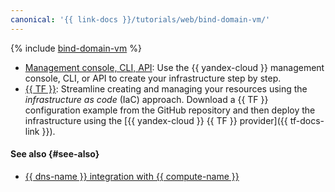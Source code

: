 ```yaml
---
canonical: '{{ link-docs }}/tutorials/web/bind-domain-vm/'
---
```


{% include [bind-domain-vm](../../../_tutorials/applied/bind-domain-vm.md) %}

* [Management console, CLI, API](console.md): Use the {{ yandex-cloud }} management console, CLI, or API to create your infrastructure step by step.
* [{{ TF }}](terraform.md): Streamline creating and managing your resources using the _infrastructure as code_ (IaC) approach. Download a {{ TF }} configuration example from the GitHub repository and then deploy the infrastructure using the [{{ yandex-cloud }} {{ TF }} provider]({{ tf-docs-link }}).

#### See also {#see-also}

* [{{ dns-name }} integration with {{ compute-name }}](../../../dns/concepts/compute-integration.md)